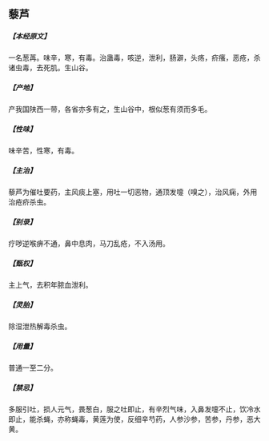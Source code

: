 ## 藜芦

##### 【本经原文】
一名葱苒。味辛，寒，有毒。治蛊毒，咳逆，泄利，肠澼，头疡，疥瘙，恶疮，杀诸虫毒，去死肌。生山谷。
##### 【产地】
产我国陕西一带，各省亦多有之，生山谷中，根似葱有须而多毛。
##### 【性味】
味辛苦，性寒，有毒。
##### 【主治】
藜芦为催吐要药，主风痰上塞，用吐一切恶物，通顶发嚏（嗅之），治风痫，外用治疮疥杀虫。
##### 【别录】
疗哕逆喉痹不通，鼻中息肉，马刀乱疮，不入汤用。
##### 【甄权】
主上气，去积年脓血泄利。
##### 【灵胎】
除湿泄热解毒杀虫。
##### 【用量】
普通一至二分。
##### 【禁忌】
多服引吐，损人元气，畏葱白，服之吐即止，有辛烈气味，入鼻发嚏不止，饮冷水即止，能杀蝇，亦称蝇毒，黄莲为使，反细辛芍药，人参沙参，苦参，丹参，恶大黄。